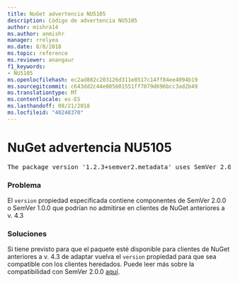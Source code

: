 ```yaml
---
title: NuGet advertencia NU5105
description: Código de advertencia NU5105
author: mishra14
ms.author: anmishr
manager: rrelyea
ms.date: 8/8/2018
ms.topic: reference
ms.reviewer: anangaur
f1_keywords:
- NU5105
ms.openlocfilehash: ec2ad882c203126d311e8517c14ff84ee4094b19
ms.sourcegitcommit: c643dd2c44e085601551ff7079d696bcc3ad2b49
ms.translationtype: MT
ms.contentlocale: es-ES
ms.lasthandoff: 08/21/2018
ms.locfileid: "40248370"
---
```

# <a name="nuget-warning-nu5105"></a>NuGet advertencia NU5105
<pre>The package version '1.2.3+semver2.metadata' uses SemVer 2.0.0 or components of SemVer 1.0.0 that are not supported on legacy clients. Change the package version to a SemVer 1.0.0 string. If the version contains a release label it must start with a letter. This message can be ignored if the package is not intended for older clients.</pre>

### <a name="issue"></a>Problema

El `version` propiedad especificada contiene componentes de SemVer 2.0.0 o SemVer 1.0.0 que podrían no admitirse en clientes de NuGet anteriores a v. 4.3


### <a name="solution"></a>Soluciones

Si tiene previsto para que el paquete esté disponible para clientes de NuGet anteriores a v. 4.3 de adaptar vuelva el `version` propiedad para que sea compatible con los clientes heredados. Puede leer más sobre la compatibilidad con SemVer 2.0.0 [aquí](https://github.com/NuGet/Home/wiki/SemVer-2.0.0-support).

